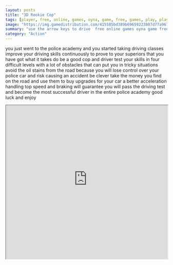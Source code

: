 ```yaml
---
layout: posts
title: "3D Rookie Cop"
tags: [player, free, online, games, oyna, game, free, games, play, play, games]
image: "https://img.gamedistribution.com/415585bd389b69659223807d77a96791.jpg"
summary: "use the arrow keys to drive  free online games oyna game free games play play games"
category: "Action"
---
```


you just went to the police academy and you started taking driving classes improve your driving skills continuously to prove to your superiors that you have got what it takes do be a good cop and driver test your skills in four difficult levels with a lot of obstacles that can put you in tricky situations avoid the oil stains from the road because you will lose control over your police car and risk causing an accident be clever take the money you find on the road and use them to buy upgrades for your car a better acceleration handling top speed and braking will guarantee you will pass the driving test and become the most successful driver in the entire police academy good luck and enjoy

<iframe width="100%" height="480px;" src="https://flash.gamedistribution.com?game=415585bd389b69659223807d77a96791"></iframe>